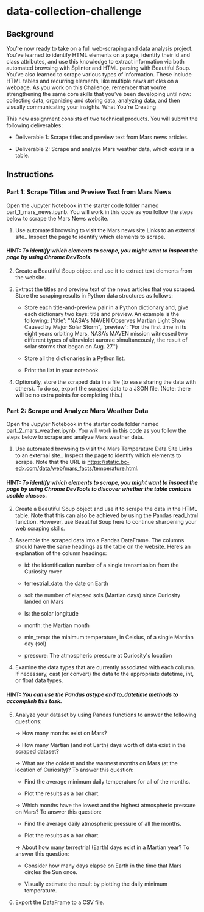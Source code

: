 # data-collection-challenge

## Background

You’re now ready to take on a full web-scraping and data analysis project. You’ve learned to identify HTML elements on a page, identify their id and class attributes, and use this knowledge to extract information via both automated browsing with Splinter and HTML parsing with Beautiful Soup. You’ve also learned to scrape various types of information. These include HTML tables and recurring elements, like multiple news articles on a webpage.
As you work on this Challenge, remember that you’re strengthening the same core skills that you’ve been developing until now: collecting data, organizing and storing data, analyzing data, and then visually communicating your insights.
What You're Creating

This new assignment consists of two technical products. You will submit the following deliverables:

  * Deliverable 1: Scrape titles and preview text from Mars news articles.

  * Deliverable 2: Scrape and analyze Mars weather data, which exists in a table.

## Instructions

### Part 1: Scrape Titles and Preview Text from Mars News

Open the Jupyter Notebook in the starter code folder named part_1_mars_news.ipynb. You will work in this code as you follow the steps below to scrape the Mars News website.

 1. Use automated browsing to visit the Mars news site Links to an external site.. Inspect the page to identify which elements to scrape.

#### HINT: *To identify which elements to scrape, you might want to inspect the page by using Chrome DevTools.*

 2. Create a Beautiful Soup object and use it to extract text elements from the website.

 3. Extract the titles and preview text of the news articles that you scraped. Store the scraping results in Python data structures as follows:

    * Store each title-and-preview pair in a Python dictionary and, give each dictionary two keys: title and preview. An example is the following:
{'title': "NASA's MAVEN Observes Martian Light Show Caused by Major Solar Storm", 
 'preview': "For the first time in its eight years orbiting Mars, NASA’s MAVEN mission witnessed two different types of ultraviolet aurorae simultaneously, the result of solar storms that began on Aug. 27."}

    * Store all the dictionaries in a Python list.

    * Print the list in your notebook.

 4. Optionally, store the scraped data in a file (to ease sharing the data with others). To do so, export the scraped data to a JSON file. (Note: there will be no extra points for completing this.)

### Part 2: Scrape and Analyze Mars Weather Data

Open the Jupyter Notebook in the starter code folder named part_2_mars_weather.ipynb. You will work in this code as you follow the steps below to scrape and analyze Mars weather data.

 1. Use automated browsing to visit the Mars Temperature Data Site Links to an external site.. Inspect the page to identify which elements to scrape. Note that the URL is https://static.bc-edx.com/data/web/mars_facts/temperature.html.

#### HINT: *To identify which elements to scrape, you might want to inspect the page by using Chrome DevTools to discover whether the table contains usable classes.*

 2. Create a Beautiful Soup object and use it to scrape the data in the HTML table. Note that this can also be achieved by using the Pandas read_html function. However, use Beautiful Soup here to continue sharpening your web scraping skills.

 3. Assemble the scraped data into a Pandas DataFrame. The columns should have the same headings as the table on the website. Here’s an explanation of the column headings:
  
    * id: the identification number of a single transmission from the Curiosity rover

    * terrestrial_date: the date on Earth

    * sol: the number of elapsed sols (Martian days) since Curiosity landed on Mars

    * ls: the solar longitude

    * month: the Martian month
 
    * min_temp: the minimum temperature, in Celsius, of a single Martian day (sol)

    * pressure: The atmospheric pressure at Curiosity's location

 4. Examine the data types that are currently associated with each column. If necessary, cast (or convert) the data to the appropriate datetime, int, or float data types.
 
#### HINT: *You can use the Pandas astype and to_datetime methods to accomplish this task.*

 5. Analyze your dataset by using Pandas functions to answer the following questions:

     -> How many months exist on Mars?

     -> How many Martian (and not Earth) days worth of data exist in the scraped dataset?

     -> What are the coldest and the warmest months on Mars (at the location of Curiosity)? To answer this question:

       * Find the average minimum daily temperature for all of the months.

       * Plot the results as a bar chart.

     -> Which months have the lowest and the highest atmospheric pressure on Mars? To answer this question:

       * Find the average daily atmospheric pressure of all the months.

       * Plot the results as a bar chart.

     -> About how many terrestrial (Earth) days exist in a Martian year? To answer this question:

       * Consider how many days elapse on Earth in the time that Mars circles the Sun once.

       * Visually estimate the result by plotting the daily minimum temperature.

 6. Export the DataFrame to a CSV file.
